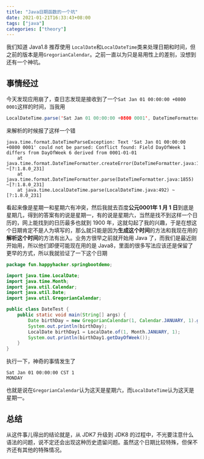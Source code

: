 ```yaml
---
title: "Java日期函数的一个坑"
date: 2021-01-21T16:33:43+08:00
tags: ["java"]
categories: ["theory"]
---
```


我们知道 Java1.8 推荐使用 `LocalDate`和`LocalDateTime`类来处理日期和时间，但之前的版本是用`GregorianCalendar`。之前一直以为只是易用性上的差别，没想到还有一个神坑。

<!--more-->

## 事情经过

今天发现应用崩了，查日志发现是接收到了一个`Sat Jan 01 00:00:00 +0800 0001`这样的时间，当我用

```java
LocalDateTime.parse('Sat Jan 01 00:00:00 +0800 0001', DateTimeFormatter.ofPattern("EEE MMM dd HH:mm:ss Z yyyy"));
```

来解析的时候报了这样一个错

```text
java.time.format.DateTimeParseException: Text 'Sat Jan 01 00:00:00 +0800 0001' could not be parsed: Conflict found: Field DayOfWeek 1 differs from DayOfWeek 6 derived from 0001-01-01
	at java.time.format.DateTimeFormatter.createError(DateTimeFormatter.java:1920) ~[?:1.8.0_231]
	at java.time.format.DateTimeFormatter.parse(DateTimeFormatter.java:1855) ~[?:1.8.0_231]
	at java.time.LocalDateTime.parse(LocalDateTime.java:492) ~[?:1.8.0_231]
```

看起来像是星期一和星期六有冲突，然后我就去百度**公元0001年 1 月 1 日**到底是星期几，得到的答案有的说是星期一，有的说是星期六，当然是找不到这样一个日历的，网上能找到的日历最多也就到 1900 年，这就勾起了我的兴趣，于是在想这个日期肯定不是人为填写的，那么就只能是因为**生成这个时间**的方法和我现在用的**解析这个时间**的方法有出入。业务方很早之前就开始用 Java 了，而我们是最近刚开始用，所以他们即便可能现在用的是 Java8，里面的很多写法应该还是保留了更早的方式，所以我就验证了一下这个日期

```java
package fun.happyhacker.springbootdemo;

import java.time.LocalDate;
import java.time.Month;
import java.util.Calendar;
import java.util.Date;
import java.util.GregorianCalendar;

public class DateTest {
    public static void main(String[] args) {
        Date birthDay = new GregorianCalendar(1, Calendar.JANUARY, 1).getTime();
        System.out.println(birthDay);
        LocalDate birthDay1 = LocalDate.of(1, Month.JANUARY, 1);
        System.out.println(birthDay1.getDayOfWeek());
    }
}
```

执行一下，神奇的事情发生了

```text
Sat Jan 01 00:00:00 CST 1
MONDAY
```

也就是说在`GregorianCalendar`认为这天是星期六，而`LocalDateTime`认为这天是星期一。

## 总结

从这件事儿得出的结论就是，从 JDK7 升级到 JDK8 的过程中，不光要注意什么语法的问题，说不定还会出现这种历史遗留问题。虽然这个日期比较特殊，但保不齐还有其他的特殊情况。
